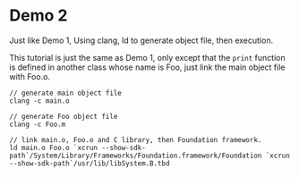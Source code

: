 # Demo 2

Just like Demo 1, Using clang, ld to generate object file, then execution.

This tutorial is just the same as Demo 1, only except that the `print` function is defined in another class whose name is Foo, just link the main object file with Foo.o.

``` Shell
// generate main object file
clang -c main.o

// generate Foo object file
clang -c Foo.m

// link main.o, Foo.o and C library, then Foundation framework.
ld main.o Foo.o `xcrun --show-sdk-path`/System/Library/Frameworks/Foundation.framework/Foundation `xcrun --show-sdk-path`/usr/lib/libSystem.B.tbd
```